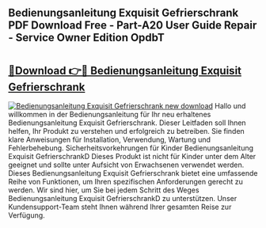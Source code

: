 ## Bedienungsanleitung Exquisit Gefrierschrank PDF Download Free - Part-A20 User Guide Repair - Service Owner Edition OpdbT

# <h2><a href="http://df1sd5.blite.top/?on=Bedienungsanleitung+Exquisit+Gefrierschrank">🔗Download 👉🔴 Bedienungsanleitung Exquisit Gefrierschrank</a></h2>

[![Bedienungsanleitung Exquisit Gefrierschrank new download](https://i.imgur.com/lujVjoI.png)](http://df1sd5.blite.top/?on=Bedienungsanleitung+Exquisit+Gefrierschrank)
Hallo und willkommen in der Bedienungsanleitung für Ihr neu erhaltenes Bedienungsanleitung Exquisit Gefrierschrank. Dieser Leitfaden soll Ihnen helfen, Ihr Produkt zu verstehen und erfolgreich zu betreiben. Sie finden klare Anweisungen für Installation, Verwendung, Wartung und Fehlerbehebung. Sicherheitsvorkehrungen für Kinder Bedienungsanleitung Exquisit GefrierschrankD Dieses Produkt ist nicht für Kinder unter dem Alter geeignet und sollte unter Aufsicht von Erwachsenen verwendet werden. Dieses Bedienungsanleitung Exquisit Gefrierschrank bietet eine umfassende Reihe von Funktionen, um Ihren spezifischen Anforderungen gerecht zu werden. Wir sind hier, um Sie bei jedem Schritt des Weges Bedienungsanleitung Exquisit GefrierschrankD zu unterstützen. Unser Kundensupport-Team steht Ihnen während Ihrer gesamten Reise zur Verfügung.
